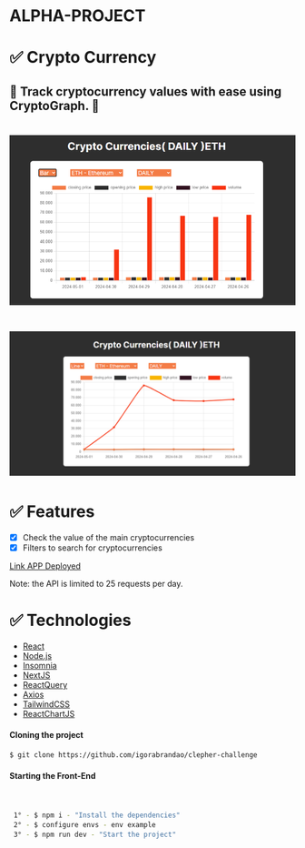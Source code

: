# ALPHA-PROJECT

# ✅ Crypto Currency

## 🚀 Track cryptocurrency values with ease using CryptoGraph. 🚀

<h1 align="center">
  <img src=./global/alpha-crypto-2.png />
</h1>

<h1 align="center">
  <img src=./global/alpha-crypto.png />
</h1>

# ✅ Features

- [x] Check the value of the main cryptocurrencies
- [x] Filters to search for cryptocurrencies

<a href="https://alpha-vantage-two.vercel.app/">Link APP Deployed</a>

<p>Note: the API is limited to 25 requests per day.</p>

# ✅ Technologies

- [React](https://pt-br.reactjs.org/docs/getting-started.html)
- [Node.js](https://nodejs.org/en/)
- [Insomnia](https://insomnia.rest/products/insomnia)
- [NextJS](https://nextjs.org/docs)
- [ReactQuery](https://tanstack.com/query/latest/docs/framework/react/overview)
- [Axios](https://www.npmjs.com/package/axios)
- [TailwindCSS](https://tailwindcss.com/docs)
- [ReactChartJS](https://www.npmjs.com/package/react-chartjs-2)

#### Cloning the project

```sh
$ git clone https://github.com/igorabrandao/clepher-challenge

```

#### Starting the Front-End

```sh


 1° - $ npm i - "Install the dependencies"
 2° - $ configure envs - env example
 3° - $ npm run dev - "Start the project"

```

